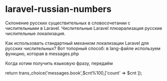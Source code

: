 # laravel-russian-numbers
Склонение русских существительных в словосочетании с числительными в Laravel.
Числительные Laravel плюарализация русские числительные локализация.

Как использовать стандартный механизм локализации Laravel для русских числительных? Вот топорный способ: 
в lang-файле используем функцию, которая в messages.php

Когда хотим получить языковую фразу, передаём 

return trans_choice('messages.book',$cnt%100,['count' => $cnt ]);
